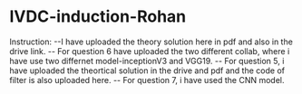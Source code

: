 # IVDC-induction-Rohan
Instruction:
--I have uploaded the theory solution here in pdf and also in the drive link. 
-- For question 6 have uploaded the two different collab, where i have use two differnet model-inceptionV3 and VGG19. 
-- For question 5, i have uploaded the theortical solution in the drive and pdf and the code of filter is also uploaded here.
-- For question 7, i have used the CNN model.
